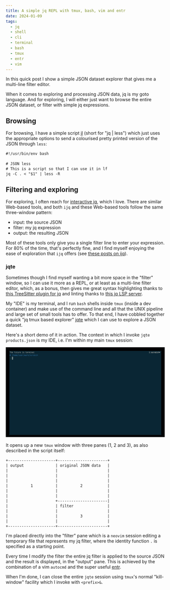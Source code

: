```yaml
---
title: A simple jq REPL with tmux, bash, vim and entr
date: 2024-01-09
tags:
  - jq
  - shell
  - cli
  - terminal
  - bash
  - tmux
  - entr
  - vim
---
```

In this quick post I show a simple JSON dataset explorer that gives me a multi-line filter editor.

When it comes to exploring and processing JSON data, jq is my goto language. And for exploring, I will either just want to browse the entire JSON dataset, or filter with simple jq expressions. 

## Browsing

For browsing, I have a simple script [jl](https://github.com/qmacro/dotfiles/blob/main/scripts/jl) (short for "jq | less") which just uses the appropriate options to send a colourised pretty printed version of the JSON through `less`:

```shell
#!/usr/bin/env bash

# JSON less
# This is a script so that I can use it in lf
jq -C . < "$1" | less -R
```

## Filtering and exploring

For exploring, I often reach for [interactive jq](https://sr.ht/~gpanders/ijq/), which I love. There are similar Web-based tools, and both `ijq` and these Web-based tools follow the same three-window pattern:

* input: the source JSON
* filter: my jq expression
* output: the resulting JSON

Most of these tools only give you a single filter line to enter your expression. For 80% of the time, that's perfectly fine, and I find myself enjoying the ease of exploration that `ijq` offers (see [these posts on ijq](/tags/ijq)).

### jqte

Sometimes though I find myself wanting a bit more space in the "filter" window, so I can use it more as a REPL, or at least as a multi-line filter editor, which, as a bonus, then gives me great syntax highlighting thanks to [this TreeSitter plugin for jq](https://github.com/flurie/tree-sitter-jq) and linting thanks to [this jq LSP server](https://github.com/wader/jq-lsp).

My "IDE" is my terminal, and I run `bash` shells inside `tmux` (inside a dev container) and make use of the command line and all that the UNIX pipeline and large set of small tools has to offer. To that end, I have cobbled together a quick "jq tmux based explorer" [jqte](https://github.com/qmacro/dotfiles/blob/main/scripts/jqte) which I can use to explore a JSON dataset.

Here's a short demo of it in action. The context in which I invoke `jqte products.json` is my IDE, i.e. I'm within my main `tmux` session:

![screencast](/images/2024/01/jqte.gif)

It opens up a new `tmux` window with three panes (1, 2 and 3), as also described in the script itself:

```text
+---------------------+----------------------+
| output              | original JSON data   |
|                     |                      |
|                     |                      |
|                     |                      |
|          1          |          2           |
|                     |                      |
|                     |                      |
|                     +----------------------|
|                     | filter               |
|                     |                      |
|                     |          3           |
|                     |                      |
+---------------------+----------------------+
```

I'm placed directly into the "filter" pane which is a `neovim` session editing a temporary file that represents my jq filter, where the identity function `.` is specified as a starting point.

Every time I modify the filter the entire jq filter is applied to the source JSON and the result is displayed, in the "output" pane. This is achieved by the combination of a vim `autocmd` and the super useful [entr](https://github.com/eradman/entr).

When I'm done, I can close the entire `jqte` session using `tmux`'s normal "kill-window" facility which I invoke with `<prefix>&`.
